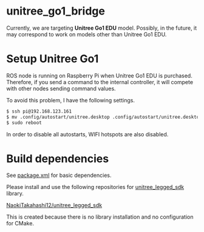 # unitree_go1_bridge

Currently, we are targeting **Unitree Go1 EDU** model.
Possibly, in the future, it may correspond to work on models other than Unitree Go1 EDU.

# Setup Unitree Go1

ROS node is running on Raspberry Pi when Unitree Go1 EDU is purchased.
Therefore, if you send a command to the internal controller, it will compete with other nodes sending command values.

To avoid this problem, I have the following settings.

```bash
$ ssh pi@192.168.123.161
$ mv .config/autostart/unitree.desktop .config/autostart/unitree.desktop.backup
$ sudo reboot
```

In order to disable all autostarts, WIFI hotspots are also disabled.

# Build dependencies

See [package.xml](package.xml) for basic dependencies.

Please install and use the following repositories for [unitree_legged_sdk](https://github.com/unitreerobotics/unitree_legged_sdk) library.

[NaokiTakahashi12/unitree_legged_sdk](https://github.com/NaokiTakahashi12/unitree_legged_sdk)

This is created because there is no library installation and no configuration for CMake.
